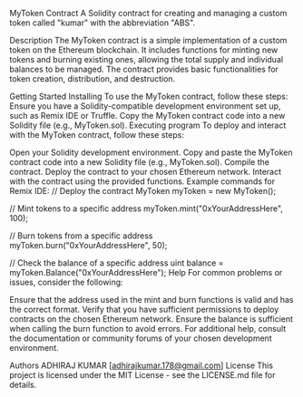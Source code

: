 MyToken Contract
A Solidity contract for creating and managing a custom token called "kumar" with the abbreviation "ABS".

Description
The MyToken contract is a simple implementation of a custom token on the Ethereum blockchain. It includes functions for minting new tokens and burning existing ones, allowing the total supply and individual balances to be managed. The contract provides basic functionalities for token creation, distribution, and destruction.

Getting Started
Installing
To use the MyToken contract, follow these steps:
Ensure you have a Solidity-compatible development environment set up, such as Remix IDE or Truffle.
Copy the MyToken contract code into a new Solidity file (e.g., MyToken.sol).
Executing program
To deploy and interact with the MyToken contract, follow these steps:

Open your Solidity development environment.
Copy and paste the MyToken contract code into a new Solidity file (e.g., MyToken.sol).
Compile the contract.
Deploy the contract to your chosen Ethereum network.
Interact with the contract using the provided functions.
Example commands for Remix IDE:
// Deploy the contract
MyToken myToken = new MyToken();

// Mint tokens to a specific address
myToken.mint("0xYourAddressHere", 100);

// Burn tokens from a specific address
myToken.burn("0xYourAddressHere", 50);

// Check the balance of a specific address
uint balance = myToken.Balance("0xYourAddressHere");
Help
For common problems or issues, consider the following:

Ensure that the address used in the mint and burn functions is valid and has the correct format.
Verify that you have sufficient permissions to deploy contracts on the chosen Ethereum network.
Ensure the balance is sufficient when calling the burn function to avoid errors.
For additional help, consult the documentation or community forums of your chosen development environment.

Authors
ADHIRAJ KUMAR [adhirajkumar.178@gmail.com]
License
This project is licensed under the MIT License - see the LICENSE.md file for details.
